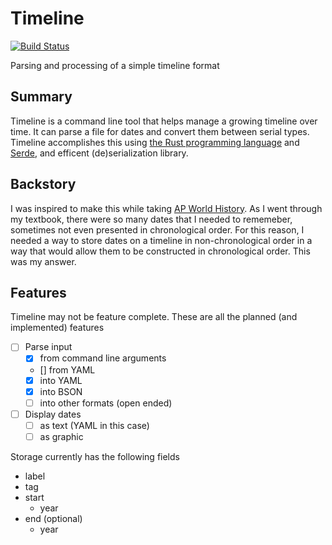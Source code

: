 # Timeline

[![Build Status](https://travis-ci.com/Spaceface16518/Timeline.svg?branch=master)](https://travis-ci.com/Spaceface16518/Timeline)

Parsing and processing of a simple timeline format

## Summary

Timeline is a command line tool that helps manage a growing timeline over time. It can parse a file for dates and convert them between serial types. Timeline accomplishes this using [the Rust programming language](https://www.rust-lang.org/) and [Serde](https://serde.rs/), and efficent (de)serialization library.

## Backstory
I was inspired to make this while taking [AP World History](https://apstudent.collegeboard.org/apcourse/ap-world-history). As I went through my textbook, there were so many dates that I needed to rememeber, sometimes not even presented in chronological order. For this reason, I needed a way to store dates on a timeline in non-chronological order in a way that would allow them to be constructed in chronological order. This was my answer.

## Features

Timeline may not be feature complete. These are all the planned (and implemented) features

- [ ] Parse input
  - [x] from command line arguments
  - [] from YAML
  - [x] into YAML
  - [x] into BSON
  - [ ] into other formats (open ended)
- [ ] Display dates
  - [ ] as text (YAML in this case)
  - [ ] as graphic

Storage currently has the following fields

- label
- tag
- start
  - year
- end (optional)
  - year
